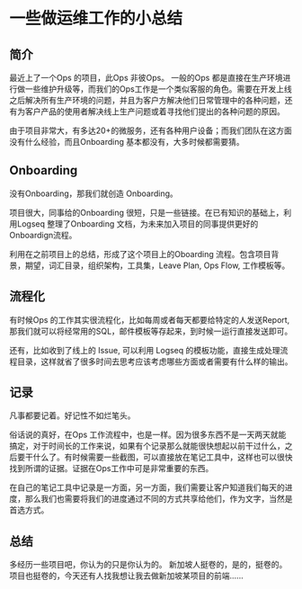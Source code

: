 # 一些做运维工作的小总结


## 简介

最近上了一个Ops 的项目，此Ops 非彼Ops。
一般的Ops 都是直接在生产环境进行做一些维护升级等，而我们的Ops工作是一个类似客服的角色。需要在开发上线之后解决所有生产环境的问题，并且为客户方解决他们日常管理中的各种问题，还有为客户产品的使用者解决线上生产问题或着寻找他们提出的各种问题的原因。

由于项目非常大，有多达20+的微服务，还有各种用户设备；而我们团队在这方面没有什么经验，而且Onboarding 基本都没有，大多时候都需要猜。

## Onboarding

没有Onboarding，那我们就创造 Onboarding。

项目很大，同事给的Onboarding 很短，只是一些链接。在已有知识的基础上，利用Logseq 整理了Onboarding 文档，为未来加入项目的同事提供更好的Onboardign流程。

利用在之前项目上的总结，形成了这个项目上的Oboarding 流程。包含项目背景，期望，词汇目录，组织架构，工具集，Leave Plan, Ops Flow, 工作模板等。

## 流程化

有时候Ops 的工作其实很流程化，比如每周或者每天都要给特定的人发送Report, 那我们就可以将经常用的SQL，邮件模板等存起来，到时候一运行直接发送即可。

还有，比如收到了线上的 Issue, 可以利用 Logseq 的模板功能，直接生成处理流程目录，这样就省了很多时间去思考应该考虑哪些方面或者需要有什么样的输出。

## 记录

凡事都要记着。好记性不如烂笔头。

俗话说的真好，在Ops 工作流程中，也是一样。因为很多东西不是一天两天就能搞定，对于时间长的工作来说，如果有个记录那么就能很快想起以前干过什么，之后要干什么了。有时候需要一些截图，可以直接放在笔记工具中，这样也可以很快找到所谓的证据。证据在Ops工作中可是非常重要的东西。

在自己的笔记工具中记录是一方面，另一方面，我们需要让客户知道我们每天的进度，那么我们也需要将我们的进度通过不同的方式共享给他们，作为文字，当然是首选方式。

## 总结

多经历一些项目吧，你认为的只是你认为的。
新加坡人挺卷的，是的，挺卷的。
项目也挺卷的，今天还有人找我想让我去做新加坡某项目的前端......

